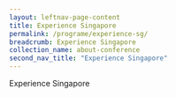 ```yaml
---
layout: leftnav-page-content
title: Experience Singapore
permalink: /programe/experience-sg/
breadcrumb: Experience Singapore
collection_name: about-conference
second_nav_title: "Experience Singapore"
---
```


Experience Singapore
